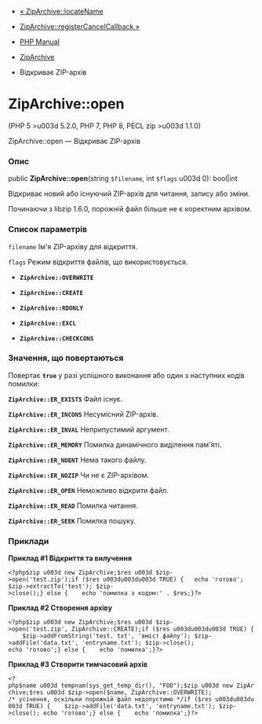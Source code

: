 - [« ZipArchive::locateName](ziparchive.locatename.md)
- [ZipArchive::registerCancelCallback
»](ziparchive.registercancelcallback.md)

- [PHP Manual](index.md)
- [ZipArchive](class.ziparchive.md)
- Відкриває ZIP-архів

# ZipArchive::open

(PHP 5 \>u003d 5.2.0, PHP 7, PHP 8, PECL zip \>u003d 1.1.0)

ZipArchive::open — Відкриває ZIP-архів

### Опис

public **ZipArchive::open**(string `$filename`, int `$flags` u003d 0):
bool\|int

Відкриває новий або існуючий ZIP-архів для читання, запису або
зміни.

Починаючи з libzip 1.6.0, порожній файл більше не є коректним
архівом.

### Список параметрів

`filename`
Ім'я ZIP-архіву для відкриття.

`flags`
Режим відкриття файлів, що використовується.

- **`ZipArchive::OVERWRITE`**

- **`ZipArchive::CREATE`**

- **`ZipArchive::RDONLY`**

- **`ZipArchive::EXCL`**

- **`ZipArchive::CHECKCONS`**

### Значення, що повертаються

Повертає **`true`** у разі успішного виконання або один з
наступних кодів помилки:

**`ZipArchive::ER_EXISTS`**
Файл існує.

**`ZipArchive::ER_INCONS`**
Несумісний ZIP-архів.

**`ZipArchive::ER_INVAL`**
Неприпустимий аргумент.

**`ZipArchive::ER_MEMORY`**
Помилка динамічного виділення пам'яті.

**`ZipArchive::ER_NOENT`**
Нема такого файлу.

**`ZipArchive::ER_NOZIP`**
Чи не є ZIP-архівом.

**`ZipArchive::ER_OPEN`**
Неможливо відкрити файл.

**`ZipArchive::ER_READ`**
Помилка читання.

**`ZipArchive::ER_SEEK`**
Помилка пошуку.

### Приклади

**Приклад #1 Відкриття та вилучення**

` <?php$zip u003d new ZipArchive;$res u003d $zip->open('test.zip');if ($res u003du003du003d TRUE) {   echo 'готово'; $zip->extractTo('test'); $zip->close();} else {    echo 'помилка з кодом:' . $res;}?> `

**Приклад #2 Створення архіву**

` <?php$zip u003d new ZipArchive;$res u003d $zip->open('test.zip', ZipArchive::CREATE);if ($res u003du003du003d TRUE) {    $zip->addFromString('test. txt', 'вміст файлу'); $zip->addFile('data.txt', 'entryname.txt'); $zip->close(); echo 'готово';} else {    echo 'помилка';}?> `

**Приклад #3 Створити тимчасовий архів**

` <?php$name u003d tempnam(sys_get_temp_dir(), "FOO");$zip u003d new ZipArchive;$res u003d $zip->open($name, ZipArchive::OVERWRITE); /* усічення, оскільки порожній файл недопустимо */if ($res u003du003du003d TRUE) {    $zip->addFile('data.txt', 'entryname.txt'); $zip->close(); echo 'готово';} else {    echo 'помилка';}?> `
